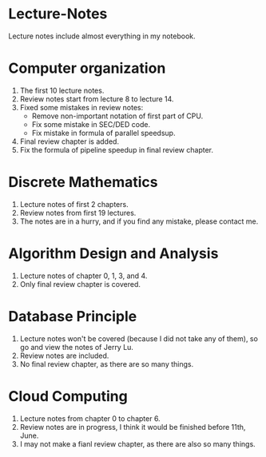# Lecture-Notes
Lecture notes include almost everything in my notebook.

# Computer organization
1. The first 10 lecture notes.
2. Review notes start from lecture 8 to lecture 14.
3. Fixed some mistakes in review notes:
	- Remove non-important notation of first part of CPU.
	- Fix some mistake in SEC/DED code.
	- Fix mistake in formula of parallel speedsup.
4. Final review chapter is added.
5. Fix the formula of pipeline speedup in final review chapter.

# Discrete Mathematics
1. Lecture notes of first 2 chapters.
2. Review notes from first 19 lectures.
3. The notes are in a hurry, and if you find any mistake, please contact me.

# Algorithm Design and Analysis
1. Lecture notes of chapter 0, 1, 3, and 4.
2. Only final review chapter is covered.

# Database Principle
1. Lecture notes won't be covered (because I did not take any of them), so go and view the notes of Jerry Lu.
2. Review notes are included.
3. No final review chapter, as there are so many things.

# Cloud Computing
1. Lecture notes from chapter 0 to chapter 6.
2. Review notes are in progress, I think it would be finished before 11th, June.
3. I may not make a fianl review chapter, as there are also so many things.